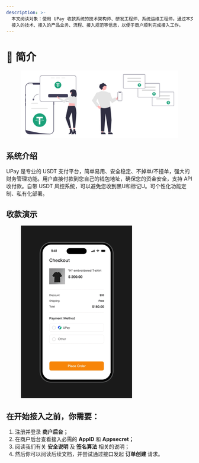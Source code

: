 ```yaml
---
description: >-
  本文阅读对象：使用 UPay 收款系统的技术架构师、研发工程师、系统运维工程师。通过本文档，商户可了解 UPay
  接入的技术、接入的产品业务、流程、接入规范等信息，以便于商户顺利完成接入工作。
---
```


# 👋 简介



<figure><img src=".gitbook/assets/upay.ink (1).png" alt=""><figcaption></figcaption></figure>

## 系统介绍

UPay 是专业的 USDT 支付平台，简单易用、安全稳定、不掉单/不撞单，强大的财务管理功能。用户直接付款到您自己的钱包地址，确保您的资金安全，支持 API 收付款。自带 USDT 风控系统，可以避免您收到黑U和标记U。可个性化功能定制、私有化部署。



## 收款演示

<div align="left">

<figure><img src=".gitbook/assets/UPay-2.gif" alt="" width="300"><figcaption></figcaption></figure>

</div>



## 在开始接入之前，你需要：

1. 注册并登录 **商户后台；**
2. 在商户后台查看接入必需的 **AppID** 和 **Appsecret；**
3. 阅读我们有关 **安全说明** 及 **签名算法** 相关的说明；
4. 然后你可以阅读后续文档，并尝试通过接口发起 **订单创建** 请求。





